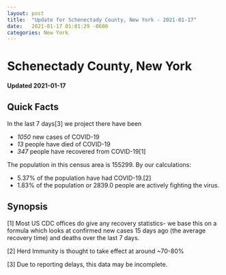 ```yaml
---
layout: post
title:  "Update for Schenectady County, New York - 2021-01-17"
date:   2021-01-17 01:01:29 -0600
categories: New York
---
```


# Schenectady County, New York
#### Updated 2021-01-17

## Quick Facts

In the last 7 days[3] we project there have been
- *1050* new cases of COVID-19
- *13* people have died of COVID-19
- *347* people have recovered from COVID-19[1]

The population in this census area is 155299. By our calculations:
- 5.37% of the population have had COVID-19.[2]
- 1.83% of the population or 2839.0 people are actively fighting the virus.

## Synopsis




[1] Most US CDC offices do give any recovery statistics- we base this on a formula which looks at confirmed new cases
15 days ago (the average recovery time) and deaths over the last 7 days.

[2] Herd Immunity is thought to take effect at around ~70-80%

[3] Due to reporting delays, this data may be incomplete.
 
    